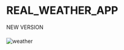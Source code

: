 # REAL_WEATHER_APP
NEW VERSION

####

![weather](https://user-images.githubusercontent.com/46280184/67515206-20f58780-f696-11e9-85e6-b0fd928997f0.jpg)
